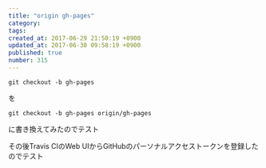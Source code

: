 ```yaml
---
title: "origin gh-pages"
category: 
tags: 
created_at: 2017-06-29 21:50:19 +0900
updated_at: 2017-06-30 09:58:19 +0900
published: true
number: 315
---
```


```
git checkout -b gh-pages 
```
を
```
git checkout -b gh-pages origin/gh-pages
```
に書き換えてみたのでテスト

その後Travis CIのWeb UIからGitHubのパーソナルアクセストークンを登録したのでテスト
